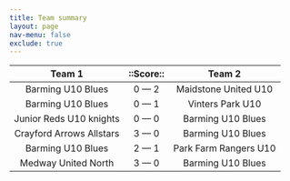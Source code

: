 ```yaml
---
title: Team summary
layout: page
nav-menu: false
exclude: true
---
```




|          Team 1          |  ::Score::  |        Team 2         |
|:------------------------:|:-----------:|:---------------------:|
|    Barming U10 Blues     | 0 &mdash; 2 | Maidstone United U10  |
|    Barming U10 Blues     | 0 &mdash; 1 |   Vinters Park U10    |
| Junior Reds U10 knights  | 0 &mdash; 0 |   Barming U10 Blues   |
| Crayford Arrows Allstars | 3 &mdash; 0 |   Barming U10 Blues   |
|    Barming U10 Blues     | 2 &mdash; 1 | Park Farm Rangers U10 |
|   Medway United North    | 3 &mdash; 0 |   Barming U10 Blues   |

 <br /><br /><br />